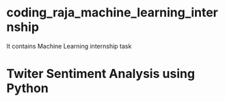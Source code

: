 # coding_raja_machine_learning_internship
It contains Machine Learning internship task
# Twiter Sentiment Analysis using Python
